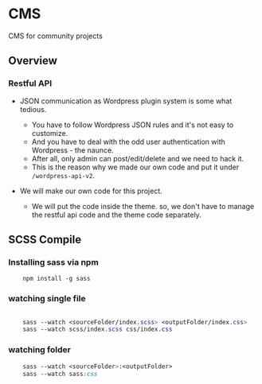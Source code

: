 # CMS

CMS for community projects

## Overview

### Restful API

* JSON communication as Wordpress plugin system is some what tedious.
  * You have to follow Wordpress JSON rules and it's not easy to customize.
  * And you have to deal with the odd user authentication with Wordpress - the naunce.
  * After all, only admin can post/edit/delete and we need to hack it.
  * This is the reason why we made our own code and put it under `/wordpress-api-v2`.

* We will make our own code for this project.
  * We will put the code inside the theme. so, we don't have to manage the restful api code and the theme code separately.

## SCSS Compile

### Installing sass via npm

```` npm
    npm install -g sass
````

### watching single file

```` sass

    sass --watch <sourceFolder/index.scss> <outputFolder/index.css>
    sass --watch scss/index.scss css/index.css
````

### watching folder

```` sass
    sass --watch <sourceFolder>:<outputFolder>
    sass --watch sass:css
````
